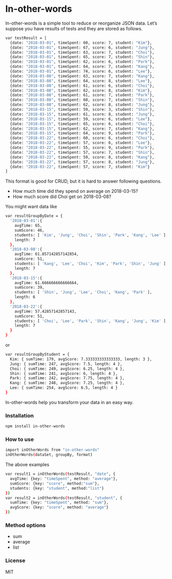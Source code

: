 # In-other-words

In-other-words is a simple tool to reduce or reorganize JSON data.
Let’s suppose you have results of tests and they are stored as follows.
```sh
var testResult = [
  {date: "2018-03-01", timeSpent: 60, score: 7, student: "Kim"},
  {date: "2018-03-01", timeSpent: 67, score: 6, student: "Jung"},
  {date: "2018-03-01", timeSpent: 63, score: 7, student: "Choi"},
  {date: "2018-03-01", timeSpent: 65, score: 7, student: "Shin"},
  {date: "2018-03-01", timeSpent: 62, score: 6, student: "Park"},
  {date: "2018-03-01", timeSpent: 64, score: 7, student: "Kang"},
  {date: "2018-03-01", timeSpent: 74, score: 6, student: "Lee"},
  {date: "2018-03-08", timeSpent: 63, score: 7, student: "Kang"},
  {date: "2018-03-08", timeSpent: 64, score: 8, student: "Lee"},
  {date: "2018-03-08", timeSpent: 61, score: 6, student: "Choi"},
  {date: "2018-03-08", timeSpent: 62, score: 8, student: "Kim"},
  {date: "2018-03-08", timeSpent: 61, score: 7, student: "Park"},
  {date: "2018-03-08", timeSpent: 60, score: 7, student: "Shin"},
  {date: "2018-03-08", timeSpent: 62, score: 8, student: "Jung"},
  {date: "2018-03-15", timeSpent: 59, score: 3, student: "Shin"},
  {date: "2018-03-15", timeSpent: 61, score: 8, student: "Jung"},
  {date: "2018-03-15", timeSpent: 59, score: 6, student: "Lee"},
  {date: "2018-03-15", timeSpent: 65, score: 6, student: "Choi"},
  {date: "2018-03-15", timeSpent: 62, score: 7, student: "Kang"},
  {date: "2018-03-15", timeSpent: 64, score: 9, student: "Park"},
  {date: "2018-03-22", timeSpent: 60, score: 6, student: "Choi"},
  {date: "2018-03-22", timeSpent: 57, score: 6, student: "Lee"},
  {date: "2018-03-22", timeSpent: 55, score: 9, student: "Park"},
  {date: "2018-03-22", timeSpent: 57, score: 7, student: "Shin"},
  {date: "2018-03-22", timeSpent: 59, score: 8, student: "Kang"},
  {date: "2018-03-22", timeSpent: 57, score: 8, student: "Jung"},
  {date: "2018-03-22", timeSpent: 57, score: 7, student: "Kim"}
]
```
This format is good for CRUD, but it is hard to answer following questions.
- How much time did they spend on average on 2018-03-15?
- How much score did Choi get on 2018-03-08?

You might want data like
```sh
var resultGroupByDate = {
  '2018-03-01':{
    avgTime: 65,
    sumScore: 46,
    students: [ 'Kim', 'Jung', 'Choi', 'Shin', 'Park', 'Kang', 'Lee' ],
    length: 7
  },
  '2018-03-08':{
    avgTime: 61.857142857142854,
    sumScore: 51,
    students: [ 'Kang', 'Lee', 'Choi', 'Kim', 'Park', 'Shin', 'Jung' ],
    length: 7
  },
  '2018-03-15':{
    avgTime: 61.666666666666664,
    sumScore: 39,
    students: [ 'Shin', 'Jung', 'Lee', 'Choi', 'Kang', 'Park' ],
    length: 6
  },
  '2018-03-22':{
    avgTime: 57.42857142857143,
    sumScore: 51,
    students: [ 'Choi', 'Lee', 'Park', 'Shin', 'Kang', 'Jung', 'Kim' ],
    length: 7
  }
}
```
or
```sh
var resultGroupByStudent = {
  Kim: { sumTime: 179, avgScore: 7.333333333333333, length: 3 },
  Jung: { sumTime: 247, avgScore: 7.5, length: 4 },
  Choi: { sumTime: 249, avgScore: 6.25, length: 4 },
  Shin: { sumTime: 241, avgScore: 6, length: 4 },
  Park: { sumTime: 242, avgScore: 7.75, length: 4 },
  Kang: { sumTime: 248, avgScore: 7.25, length: 4 },
  Lee: { sumTime: 254, avgScore: 6.5, length: 4 }
}
```
In-other-words help you transform your data in an easy way.

### Installation

```sh
npm install in-other-words
```

### How to use
```sh
import inOtherWords from "in-other-words"
inOtherWords(dataSet, groupBy, format)
```
The above examples
```sh
var result1 = inOtherWords(testResult, "date", {
  avgTime: {key: "timeSpent", method: "average"},
  sumScore: {key: "score", method:"sum"},
  students: {key: "student", method:"list"}
})
var result2 = inOtherWords(testResult, "student", {
  sumTime: {key: "timeSpent", method: "sum"},
  avgScore: {key: "score", method: "average"}
})
```

### Method options
- sum
- average
- list

### License

MIT
